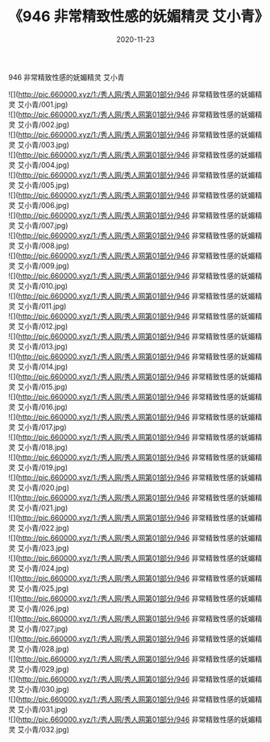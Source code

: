 ﻿---
layout: post
title:  《946 非常精致性感的妩媚精灵 艾小青》
date:   2020-11-23
img: http://pic.660000.xyz/1:/秀人网/秀人网第01部分/946 非常精致性感的妩媚精灵 艾小青/000.jpg
categories: [美女, 清纯, 唯美]
---

946 非常精致性感的妩媚精灵 艾小青

  ![](http://pic.660000.xyz/1:/秀人网/秀人网第01部分/946 非常精致性感的妩媚精灵 艾小青/001.jpg) <br> ![](http://pic.660000.xyz/1:/秀人网/秀人网第01部分/946 非常精致性感的妩媚精灵 艾小青/002.jpg) <br> ![](http://pic.660000.xyz/1:/秀人网/秀人网第01部分/946 非常精致性感的妩媚精灵 艾小青/003.jpg) <br> ![](http://pic.660000.xyz/1:/秀人网/秀人网第01部分/946 非常精致性感的妩媚精灵 艾小青/004.jpg) <br> ![](http://pic.660000.xyz/1:/秀人网/秀人网第01部分/946 非常精致性感的妩媚精灵 艾小青/005.jpg) <br> ![](http://pic.660000.xyz/1:/秀人网/秀人网第01部分/946 非常精致性感的妩媚精灵 艾小青/006.jpg) <br> ![](http://pic.660000.xyz/1:/秀人网/秀人网第01部分/946 非常精致性感的妩媚精灵 艾小青/007.jpg) <br> ![](http://pic.660000.xyz/1:/秀人网/秀人网第01部分/946 非常精致性感的妩媚精灵 艾小青/008.jpg) <br> ![](http://pic.660000.xyz/1:/秀人网/秀人网第01部分/946 非常精致性感的妩媚精灵 艾小青/009.jpg) <br> ![](http://pic.660000.xyz/1:/秀人网/秀人网第01部分/946 非常精致性感的妩媚精灵 艾小青/010.jpg) <br> ![](http://pic.660000.xyz/1:/秀人网/秀人网第01部分/946 非常精致性感的妩媚精灵 艾小青/011.jpg) <br> ![](http://pic.660000.xyz/1:/秀人网/秀人网第01部分/946 非常精致性感的妩媚精灵 艾小青/012.jpg) <br> ![](http://pic.660000.xyz/1:/秀人网/秀人网第01部分/946 非常精致性感的妩媚精灵 艾小青/013.jpg) <br> ![](http://pic.660000.xyz/1:/秀人网/秀人网第01部分/946 非常精致性感的妩媚精灵 艾小青/014.jpg) <br> ![](http://pic.660000.xyz/1:/秀人网/秀人网第01部分/946 非常精致性感的妩媚精灵 艾小青/015.jpg) <br> ![](http://pic.660000.xyz/1:/秀人网/秀人网第01部分/946 非常精致性感的妩媚精灵 艾小青/016.jpg) <br> ![](http://pic.660000.xyz/1:/秀人网/秀人网第01部分/946 非常精致性感的妩媚精灵 艾小青/017.jpg) <br> ![](http://pic.660000.xyz/1:/秀人网/秀人网第01部分/946 非常精致性感的妩媚精灵 艾小青/018.jpg) <br> ![](http://pic.660000.xyz/1:/秀人网/秀人网第01部分/946 非常精致性感的妩媚精灵 艾小青/019.jpg) <br> ![](http://pic.660000.xyz/1:/秀人网/秀人网第01部分/946 非常精致性感的妩媚精灵 艾小青/020.jpg) <br> ![](http://pic.660000.xyz/1:/秀人网/秀人网第01部分/946 非常精致性感的妩媚精灵 艾小青/021.jpg) <br> ![](http://pic.660000.xyz/1:/秀人网/秀人网第01部分/946 非常精致性感的妩媚精灵 艾小青/022.jpg) <br> ![](http://pic.660000.xyz/1:/秀人网/秀人网第01部分/946 非常精致性感的妩媚精灵 艾小青/023.jpg) <br> ![](http://pic.660000.xyz/1:/秀人网/秀人网第01部分/946 非常精致性感的妩媚精灵 艾小青/024.jpg) <br> ![](http://pic.660000.xyz/1:/秀人网/秀人网第01部分/946 非常精致性感的妩媚精灵 艾小青/025.jpg) <br> ![](http://pic.660000.xyz/1:/秀人网/秀人网第01部分/946 非常精致性感的妩媚精灵 艾小青/026.jpg) <br> ![](http://pic.660000.xyz/1:/秀人网/秀人网第01部分/946 非常精致性感的妩媚精灵 艾小青/027.jpg) <br> ![](http://pic.660000.xyz/1:/秀人网/秀人网第01部分/946 非常精致性感的妩媚精灵 艾小青/028.jpg) <br> ![](http://pic.660000.xyz/1:/秀人网/秀人网第01部分/946 非常精致性感的妩媚精灵 艾小青/029.jpg) <br> ![](http://pic.660000.xyz/1:/秀人网/秀人网第01部分/946 非常精致性感的妩媚精灵 艾小青/030.jpg) <br> ![](http://pic.660000.xyz/1:/秀人网/秀人网第01部分/946 非常精致性感的妩媚精灵 艾小青/031.jpg) <br> ![](http://pic.660000.xyz/1:/秀人网/秀人网第01部分/946 非常精致性感的妩媚精灵 艾小青/032.jpg) <br>